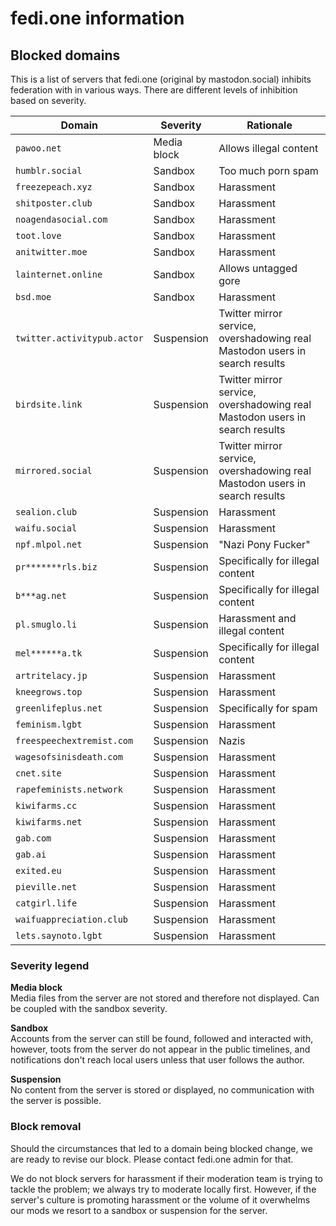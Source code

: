 # fedi.one information
## Blocked domains

This is a list of servers that fedi.one (original by mastodon.social) inhibits federation with in various ways. There are different levels of inhibition based on severity.

|Domain|Severity|Rationale|
|------|---------|--------|
|`pawoo.net`         |Media block|Allows illegal content|
|`humblr.social`     |Sandbox    |Too much porn spam|
|`freezepeach.xyz`   |Sandbox    |Harassment|
|`shitposter.club`   |Sandbox    |Harassment|
|`noagendasocial.com`|Sandbox    |Harassment|
|`toot.love`         |Sandbox    |Harassment|
|`anitwitter.moe`    |Sandbox    |Harassment|
|`lainternet.online` |Sandbox    |Allows untagged gore|
|`bsd.moe`           |Sandbox    |Harassment|
|`twitter.activitypub.actor`|Suspension|Twitter mirror service, overshadowing real Mastodon users in search results|
|`birdsite.link`|Suspension|Twitter mirror service, overshadowing real Mastodon users in search results|
|`mirrored.social`|Suspension|Twitter mirror service, overshadowing real Mastodon users in search results|
|`sealion.club`      |Suspension |Harassment|
|`waifu.social`      |Suspension |Harassment|
|`npf.mlpol.net`     |Suspension |"Nazi Pony Fucker"|
|`pr*******rls.biz`  |Suspension |Specifically for illegal content|
|`b***ag.net`        |Suspension |Specifically for illegal content|
|`pl.smuglo.li`      |Suspension |Harassment and illegal content|
|`mel******a.tk`     |Suspension |Specifically for illegal content|
|`artritelacy.jp`    |Suspension |Harassment|
|`kneegrows.top`     |Suspension |Harassment|
|`greenlifeplus.net` |Suspension |Specifically for spam|
|`feminism.lgbt`     |Suspension |Harassment|
|`freespeechextremist.com`|Suspension|Nazis|
|`wagesofsinisdeath.com`  |Suspension|Harassment|
|`cnet.site`         |Suspension |Harassment|
|`rapefeminists.network`|Suspension|Harassment|
|`kiwifarms.cc`|Suspension|Harassment|
|`kiwifarms.net`|Suspension|Harassment|
|`gab.com`|Suspension|Harassment|
|`gab.ai`|Suspension|Harassment|
|`exited.eu`|Suspension|Harassment|
|`pieville.net`|Suspension|Harassment|
|`catgirl.life`|Suspension|Harassment|
|`waifuappreciation.club`|Suspension|Harassment|
|`lets.saynoto.lgbt`|Suspension|Harassment|

### Severity legend

**Media block**  
Media files from the server are not stored and therefore not displayed. Can be coupled with the sandbox severity.

**Sandbox**  
Accounts from the server can still be found, followed and interacted with, however, toots from the server do not appear in the public timelines, and notifications don't reach local users unless that user follows the author.

**Suspension**  
No content from the server is stored or displayed, no communication with the server is possible.

### Block removal

Should the circumstances that led to a domain being blocked change, we are ready to revise our block. Please contact fedi.one admin for that.

We do not block servers for harassment if their moderation team is trying to tackle the problem; we always try to moderate locally first. However, if the server's culture is promoting harassment or the volume of it overwhelms our mods we resort to a sandbox or suspension for the server.
